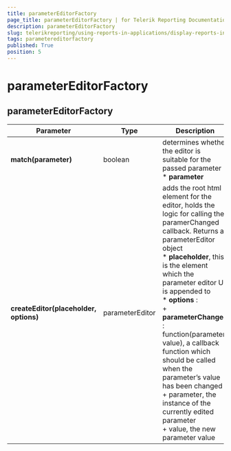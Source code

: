 ```yaml
---
title: parameterEditorFactory
page_title: parameterEditorFactory | for Telerik Reporting Documentation
description: parameterEditorFactory
slug: telerikreporting/using-reports-in-applications/display-reports-in-applications/web-application/html5-report-viewer/api-reference/parametereditorfactory
tags: parametereditorfactory
published: True
position: 5
---
```


# parameterEditorFactory



## parameterEditorFactory

| Parameter | Type | Description |
| ------ | ------ | ------ |
| __match(parameter)__ |boolean|determines whether the editor is suitable for the passed parameter<br/>* __parameter__ |
| __createEditor(placeholder, options)__ |parameterEditor|adds the root html element for the editor, holds the logic for calling the paramerChanged callback. Returns a parameterEditor object<br/>* __placeholder__, this is the element which the parameter editor UI is appended to<br/>* __options__ :<br/>   +  __parameterChanged__ : function(parameter, value), a callback function which should be called                         when the parameter’s value has been changed<br/>   + parameter, the instance of the currently edited parameter<br/>   + value, the new parameter value|


